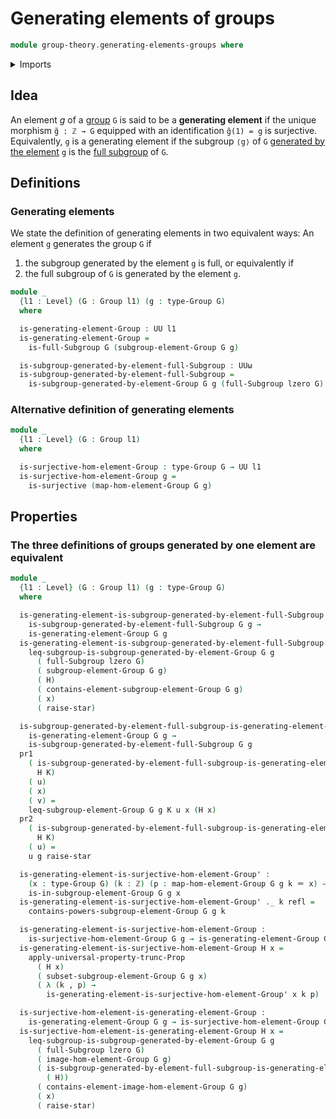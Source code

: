 # Generating elements of groups

```agda
module group-theory.generating-elements-groups where
```

<details><summary>Imports</summary>

```agda
open import elementary-number-theory.integers
open import elementary-number-theory.natural-numbers

open import foundation.coproduct-types
open import foundation.dependent-pair-types
open import foundation.identity-types
open import foundation.propositional-truncations
open import foundation.surjective-maps
open import foundation.unit-type
open import foundation.universe-levels

open import group-theory.free-groups-with-one-generator
open import group-theory.full-subgroups
open import group-theory.groups
open import group-theory.subgroups
open import group-theory.subgroups-generated-by-elements-groups
```

</details>

## Idea

An element $g$ of a [group](group-theory.groups.md) `G` is said to be a **generating element** if the unique morphism `g̃ : ℤ → G` equipped with an identification `g̃(1) = g` is surjective. Equivalently, `g` is a generating element if the subgroup `⟨g⟩` of `G` [generated by  the element](group-theory.subgroups-generated-by-elements-groups.md) `g` is the [full subgroup](group-theory.full-subgroups.md) of `G`.

## Definitions

### Generating elements

We state the definition of generating elements in two equivalent ways: An element `g` generates the group `G` if 

1. the subgroup generated by the element `g` is full, or equivalently if
2. the full subgroup of `G` is generated by the element `g`.

```agda
module _
  {l1 : Level} (G : Group l1) (g : type-Group G)
  where

  is-generating-element-Group : UU l1
  is-generating-element-Group =
    is-full-Subgroup G (subgroup-element-Group G g)

  is-subgroup-generated-by-element-full-Subgroup : UUω
  is-subgroup-generated-by-element-full-Subgroup =
    is-subgroup-generated-by-element-Group G g (full-Subgroup lzero G)
```

### Alternative definition of generating elements

```agda
module _
  {l1 : Level} (G : Group l1)
  where

  is-surjective-hom-element-Group : type-Group G → UU l1
  is-surjective-hom-element-Group g =
    is-surjective (map-hom-element-Group G g)
```

## Properties

### The three definitions of groups generated by one element are equivalent

```agda
module _
  {l1 : Level} (G : Group l1) (g : type-Group G)
  where

  is-generating-element-is-subgroup-generated-by-element-full-Subgroup :
    is-subgroup-generated-by-element-full-Subgroup G g →
    is-generating-element-Group G g
  is-generating-element-is-subgroup-generated-by-element-full-Subgroup H x =
    leq-subgroup-is-subgroup-generated-by-element-Group G g
      ( full-Subgroup lzero G)
      ( subgroup-element-Group G g)
      ( H)
      ( contains-element-subgroup-element-Group G g)
      ( x)
      ( raise-star)

  is-subgroup-generated-by-element-full-subgroup-is-generating-element-Group :
    is-generating-element-Group G g →
    is-subgroup-generated-by-element-full-Subgroup G g
  pr1
    ( is-subgroup-generated-by-element-full-subgroup-is-generating-element-Group
      H K)
    ( u)
    ( x)
    ( v) =
    leq-subgroup-element-Group G g K u x (H x)
  pr2
    ( is-subgroup-generated-by-element-full-subgroup-is-generating-element-Group
      H K)
    ( u) =
    u g raise-star

  is-generating-element-is-surjective-hom-element-Group' :
    (x : type-Group G) (k : ℤ) (p : map-hom-element-Group G g k ＝ x) →
    is-in-subgroup-element-Group G g x
  is-generating-element-is-surjective-hom-element-Group' ._ k refl =
    contains-powers-subgroup-element-Group G g k

  is-generating-element-is-surjective-hom-element-Group :
    is-surjective-hom-element-Group G g → is-generating-element-Group G g
  is-generating-element-is-surjective-hom-element-Group H x =
    apply-universal-property-trunc-Prop
      ( H x)
      ( subset-subgroup-element-Group G g x)
      ( λ (k , p) →
        is-generating-element-is-surjective-hom-element-Group' x k p)

  is-surjective-hom-element-is-generating-element-Group :
    is-generating-element-Group G g → is-surjective-hom-element-Group G g
  is-surjective-hom-element-is-generating-element-Group H x =
    leq-subgroup-is-subgroup-generated-by-element-Group G g
      ( full-Subgroup lzero G)
      ( image-hom-element-Group G g)
      ( is-subgroup-generated-by-element-full-subgroup-is-generating-element-Group
        ( H))
      ( contains-element-image-hom-element-Group G g)
      ( x)
      ( raise-star)
```

